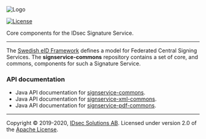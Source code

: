 ![Logo](https://idsec-solutions.github.io/signservice-integration-api/img/idsec.png)

[![License](https://img.shields.io/badge/License-Apache%202.0-blue.svg)](https://opensource.org/licenses/Apache-2.0)

Core components for the IDsec Signature Service.

---

The [Swedish eID Framework](https://docs.swedenconnect.se/technical-framework/) defines a model for Federated Central Signing Services. The **signservice-commons** repository contains a set of core, and commons, components for such a Signature Service.

### API documentation

* Java API documentation for [signservice-commons](javadoc/signservice-commons).
* Java API documentation for [signservice-xml-commons](javadoc/xml-commons).
* Java API documentation for [signservice-pdf-commons](javadoc/pdf-commons).

---Copyright &copy; 2019-2020, [IDsec Solutions AB](http://www.idsec.se). Licensed under version 2.0 of the [Apache License](http://www.apache.org/licenses/LICENSE-2.0).

